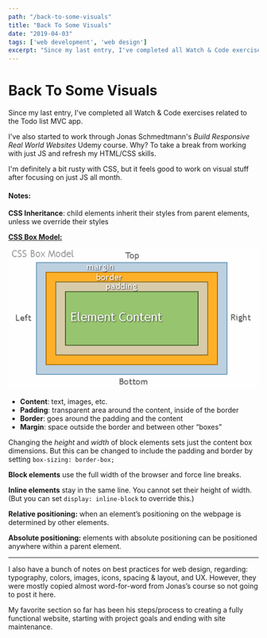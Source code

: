```yaml
---
path: "/back-to-some-visuals"
title: "Back To Some Visuals"
date: "2019-04-03"
tags: ['web development', 'web design']
excerpt: "Since my last entry, I've completed all Watch & Code exercises related to the Todo list MVC app."
---
```

# Back To Some Visuals

Since my last entry, I've completed all Watch & Code exercises related to the Todo list MVC app.

I've also started to work through Jonas Schmedtmann's _Build Responsive Real World Websites_ Udemy course. Why? To take a break from working with just JS and refresh my HTML/CSS skills.

I'm definitely a bit rusty with CSS, but it feels good to work on visual stuff after focusing on just JS all month.

#### **Notes**:

**CSS Inheritance**: child elements inherit their styles from parent elements, unless we override their styles

<u>**CSS Box Model:**  </u>


![CSS Box Model](./../../assets/css-boxmodel.png "css box model") 

  * __Content__: text, images, etc. 
  * __Padding__: transparent area around the content, inside of the border
  * __Border__: goes around the padding and the content
  * __Margin__: space outside the border and between other &#8220;boxes&#8221;

Changing the *height* and *width* of block elements sets just the content box dimensions. But this can be changed to include the padding and border by setting `box-sizing: border-box;`

**Block elements** use the full width of the browser and force line breaks.

**Inline elements** stay in the same line. You cannot set their height of width. (But you can set `display: inline-block` to override this.)

**Relative positioning:** when an element&#8217;s positioning on the webpage is determined by other elements.

**Absolute positioning:** elements with absolute positioning can be positioned anywhere within a parent element.

<hr class="wp-block-separator" />

I also have a bunch of notes on best practices for web design, regarding: typography, colors, images, icons, spacing & layout, and UX. However, they were mostly copied almost word-for-word from Jonas&#8217;s course so not going to post it here.

My favorite section so far has been his steps/process to creating a fully functional website, starting with project goals and ending with site maintenance.
